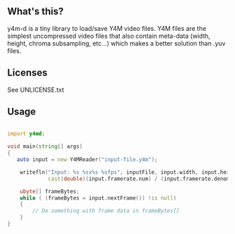 ## What's this?

y4m-d is a tiny library to load/save Y4M video files.
Y4M files are the simplest uncompressed video files that also contain meta-data 
(width, height, chroma subsampling, etc...) which makes a better solution than .yuv files.

## Licenses

See UNLICENSE.txt


## Usage


```d

import y4md;

void main(string[] args)
{
   auto input = new Y4MReader("input-file.y4m");

    writefln("Input: %s %sx%s %sfps", inputFile, input.width, input.height,
             cast(double)(input.framerate.num) / (input.framerate.denom));

    ubyte[] frameBytes;
    while ( (frameBytes = input.nextFrame()) !is null)
    {
        // Do something with frame data in frameBytes[]
    }
}

```
